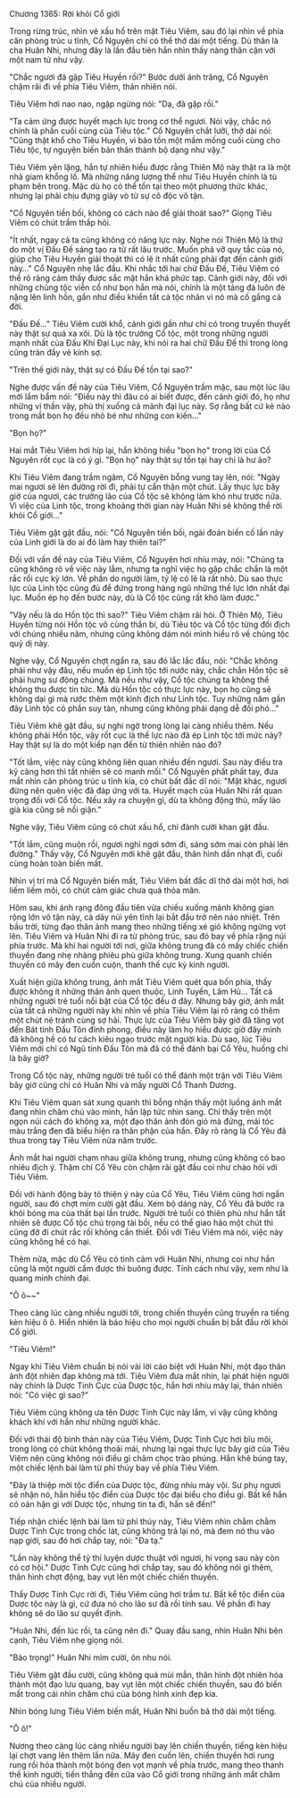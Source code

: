 




Chương 1365: Rời khỏi Cổ giới


Trong rừng trúc, nhìn vẻ xấu hổ trên mặt Tiêu Viêm, sau đó lại nhìn về phía căn phòng trúc u tĩnh, Cổ Nguyên chỉ có thể thở dài một tiếng. Dù thân là cha Huân Nhi, nhưng đây là lần đầu tiên hắn nhìn thấy nàng thân cận với một nam tử như vậy.

"Chắc ngươi đã gặp Tiêu Huyền rồi?" Bước dưới ánh trăng, Cổ Nguyên chậm rãi đi về phía Tiêu Viêm, thản nhiên nói.

Tiêu Viêm hơi nao nao, ngập ngừng nói: "Dạ, đã gặp rồi."

"Ta cảm ứng được huyết mạch lực trong cơ thể ngươi. Nói vậy, chắc nó chính là phần cuối cùng của Tiêu tộc." Cổ Nguyên chắt lưỡi, thở dài nói: "Cũng thật khổ cho Tiêu Huyền, vì bảo tồn một mầm mống cuối cùng cho Tiêu tộc, tự nguyện biến bản thân thành bộ dạng như vậy."

Tiêu Viêm yên lặng, hắn tự nhiên hiểu được rằng Thiên Mộ này thật ra là một nhà giam khổng lồ. Mà những năng lượng thể như Tiêu Huyền chính là tù phạm bên trong. Mặc dù họ có thể tồn tại theo một phương thức khác, nhưng lại phải chịu đựng giày vò từ sự cô độc vô tận.

"Cổ Nguyên tiền bối, không có cách nào để giải thoát sao?" Giọng Tiêu Viêm có chút trầm thấp hỏi.

"Ít nhất, ngay cả ta cũng không có năng lực này. Nghe nói Thiên Mộ là thứ do một vị Đấu Đế sáng tạo ra từ rất lâu trước. Muốn phá vỡ quy tắc của nó, giúp cho Tiêu Huyền giải thoát thì có lẽ ít nhất cũng phải đạt đến cảnh giới này…" Cổ Nguyên nhẹ lắc đầu. Khi nhắc tới hai chữ Đấu Đế, Tiêu Viêm có thể rõ ràng cảm thấy được sắc mặt hắn khá phức tạp. Cảnh giới này, đối với những chủng tộc viễn cổ như bọn hắn mà nói, chính là một tảng đá luôn đè nặng lên linh hồn, gần như điều khiển tất cả tộc nhân vì nó mà cố gắng cả đời.

"Đấu Đế…" Tiêu Viêm cười khổ, cảnh giới gần như chỉ có trong truyền thuyết này thật sự quá xa xôi. Dù là tộc trưởng Cổ tộc, một trong những người mạnh nhất của Đấu Khí Đại Lục này, khi nói ra hai chữ Đấu Đế thì trong lòng cũng tràn đầy vẻ kính sợ.

"Trên thế giới này, thật sự có Đấu Đế tồn tại sao?"

Nghe được vấn đề này của Tiêu Viêm, Cổ Nguyên trầm mặc, sau một lúc lâu mới lẩm bẩm nói: "Điều này thì đâu có ai biết được, đến cảnh giới đó, họ như những vị thần vậy, phủ thị xuống cả mảnh đại lục này. Sợ rằng bất cứ kẻ nào trong mắt bọn họ đều nhỏ bé như những con kiến…"

"Bọn họ?"

Hai mắt Tiêu Viêm hơi híp lại, hắn không hiểu "bọn họ" trong lời của Cổ Nguyên rốt cục là có ý gì. "Bọn họ" này thật sự tồn tại hay chỉ là hư ảo?

Khi Tiêu Viêm đang trầm ngâm, Cổ Nguyên bỗng vung tay lên, nói: "Ngày mai ngươi sẽ lên đường rời đi, phải tự cẩn thận một chút. Lấy thực lực bây giờ của ngươi, các trưởng lão của Cổ tộc sẽ không làm khó như trước nữa. Vì việc của Linh tộc, trong khoảng thời gian này Huân Nhi sẽ không thể rời khỏi Cổ giới…"

Tiêu Viêm gật gật đầu, nói: "Cổ Nguyên tiền bối, ngài đoán biến cố lần này của Linh giới là do ai đó làm hay thiên tai?"

Đối với vấn đề này của Tiêu Viêm, Cổ Nguyên hơi nhíu mày, nói: "Chúng ta cũng không rõ về việc này lắm, nhưng ta nghĩ việc họ gặp chắc chắn là một rắc rối cực kỳ lớn. Về phần do người làm, tỷ lệ có lẽ là rất nhỏ. Dù sao thực lực của Linh tộc cũng đủ để đứng trong hàng ngũ những thế lực lớn nhất đại lục. Muốn ép họ đến bước này, dù là Cổ tộc cũng rất khó làm được."

"Vậy nếu là do Hồn tộc thì sao?" Tiêu Viêm chậm rãi hỏi. Ở Thiên Mộ, Tiêu Huyền từng nói Hồn tộc vô cùng thần bí, dù Tiêu tộc và Cổ tộc từng đối địch với chúng nhiều năm, nhưng cũng không dám nói mình hiểu rõ về chủng tộc quỷ dị này.

Nghe vậy, Cổ Nguyên chợt ngẩn ra, sau đó lắc lắc đầu, nói: "Chắc không phải như vậy đâu, nếu muốn ép Linh tộc tới nước này, chắc chắn Hồn tộc sẽ phải hưng sư động chúng. Mà nếu như vậy, Cổ tộc chúng ta không thể không thu được tin tức. Mà dù Hồn tộc có thực lực này, bọn họ cũng sẽ không dại gì mà rước thêm một kình địch như Linh tộc. Tuy những năm gần đây Linh tộc có phần suy tàn, nhưng cũng không phải dạng dễ đối phó…"

Tiêu Viêm khẽ gật đầu, sự nghi ngờ trong lòng lại càng nhiều thêm. Nếu không phải Hồn tộc, vậy rốt cục là thế lực nào đã ép Linh tộc tới mức này? Hay thật sự là do một kiếp nạn đến từ thiên nhiên nào đó?

"Tốt lắm, việc này cũng không liên quan nhiều đến ngươi. Sau này điều tra kỹ càng hơn thì tất nhiên sẽ có manh mối." Cổ Nguyên phất phất tay, đưa mắt nhìn căn phòng trúc u tĩnh kia, có chút bất đắc dĩ nói: "Mặt khác, ngươi đừng nên quên việc đã đáp ứng với ta. Huyết mạch của Huân Nhi rất quan trọng đối với Cổ tộc. Nếu xảy ra chuyện gì, dù ta không động thủ, mấy lão già kia cũng sẽ nổi giận."

Nghe vậy, Tiêu Viêm cũng có chút xấu hổ, chỉ đành cười khan gật đầu.

"Tốt lắm, cũng muộn rồi, ngươi nghỉ ngơi sớm đi, sáng sớm mai còn phải lên đường." Thấy vậy, Cổ Nguyên mới khẽ gật đầu, thân hình dần nhạt đi, cuối cùng hoàn toàn biến mất.

Nhìn vị trí mà Cổ Nguyên biến mất, Tiêu Viêm bất đắc dĩ thở dài một hơi, hơi liếm liếm môi, có chút cảm giác chưa quá thỏa mãn.

Hôm sau, khi ánh rạng đông đầu tiên vừa chiếu xuống mảnh không gian rộng lớn vô tận này, cả dãy núi yên tĩnh lại bắt đầu trở nên náo nhiệt. Trên bầu trời, từng đạo thân ảnh mang theo những tiếng xé gió không ngừng vọt lên. Tiêu Viêm và Huân Nhi đi ra từ phòng trúc, sau đó bay về phía rặng núi phía trước. Mà khi hai người tới nơi, giữa không trung đã có mấy chiếc chiến thuyền đang nhẹ nhàng phiêu phù giữa không trung. Xung quanh chiến thuyền có mây đen cuồn cuộn, thanh thế cực kỳ kinh người.

Xuất hiện giữa không trung, ánh mắt Tiêu Viêm quét qua bốn phía, thấy được không ít những thân ảnh quen thuộc, Linh Tuyền, Lâm Hủ… Tất cả những người trẻ tuổi nổi bật của Cổ tộc đều ở đây. Nhưng bây giờ, ánh mắt của tất cả những người này khi nhìn về phía Tiêu Viêm lại rõ ràng có thêm một chút né tránh cùng sợ hãi. Thực lực của Tiêu Viêm bây giờ đã tăng vọt đến Bát tinh Đấu Tôn đỉnh phong, điều này làm họ hiểu được giờ đây mình đã không hề có tư cách kiêu ngạo trước mặt người kia. Dù sao, lúc Tiêu Viêm mới chỉ có Ngũ tinh Đấu Tôn mà đã có thể đánh bại Cổ Yêu, huống chi là bây giờ?

Trong Cổ tộc này, những người trẻ tuổi có thể đánh một trận với Tiêu Viêm bây giờ cũng chỉ có Huân Nhi và mấy người Cổ Thanh Dương.

Khi Tiêu Viêm quan sát xung quanh thì bỗng nhận thấy một luồng ánh mắt đang nhìn chăm chú vào mình, hắn lập tức nhìn sang. Chỉ thấy trên một ngọn núi cách đó không xa, một đạo thân ảnh đón gió mà đứng, mái tóc màu trắng đen đã biểu hiện ra thân phận của hắn. Đây rõ ràng là Cổ Yêu đã thua trong tay Tiêu Viêm nửa năm trước.

Ánh mắt hai người chạm nhau giữa không trung, nhưng cũng không có bao nhiêu địch ý. Thậm chí Cổ Yêu còn chậm rãi gật đầu coi như chào hỏi với Tiêu Viêm.

Đối với hành động bày tỏ thiện ý này của Cổ Yêu, Tiêu Viêm cũng hơi ngẩn người, sau đó chợt mỉm cười gật đầu. Xem bộ dáng này, Cổ Yêu đã bước ra khỏi bóng ma của thất bại lần trước. Người trẻ tuổi có thiên phú như hắn tất nhiên sẽ được Cổ tộc chú trọng tài bồi, nếu có thể giao hảo một chút thì cũng đỡ đi chút rắc rối không cần thiết. Đối với Tiêu Viêm mà nói, việc này cũng không hề có hại.

Thêm nữa, mặc dù Cổ Yêu có tình cảm với Huân Nhi, nhưng coi như hắn cũng là một người cầm được thì buông được. Tính cách như vậy, xem như là quang minh chính đại.

"Ô ô~~"

Theo càng lúc càng nhiều người tới, trong chiến thuyền cũng truyền ra tiếng kèn hiệu ô ô. Hiển nhiên là báo hiệu cho mọi người chuẩn bị bắt đầu rời khỏi Cổ giới.

"Tiêu Viêm!"

Ngay khi Tiêu Viêm chuẩn bị nói vài lời cáo biệt với Huân Nhi, một đạo thân ảnh đột nhiên đạp không mà tới. Tiêu Viêm đưa mắt nhìn, lại phát hiện người này chính là Dược Tinh Cực của Dược tộc, hắn hơi nhíu mày lại, thản nhiên nói: "Có việc gì sao?"

Tiêu Viêm cũng không ưa tên Dược Tinh Cực này lắm, vì vậy cũng không khách khí với hắn như những người khác.

Đối với thái độ bình thản này của Tiêu Viêm, Dược Tinh Cực hơi bĩu môi, trong lòng có chút không thoải mái, nhưng lại ngại thực lực bây giờ của Tiêu Viêm nên cũng không nói điều gì châm chọc trào phúng. Hắn khẽ búng tay, một chiếc lệnh bài làm từ phỉ thúy bay về phía Tiêu Viêm.

"Đây là thiệp mời tộc điển của Dược tộc, đừng nhíu mày vội. Sư phụ ngươi sẽ nhận nó, hắn hiểu tộc điển của Dược tộc đại biểu cho điều gì. Bất kể hắn có oán hận gì với Dược tộc, nhưng tin ta đi, hắn sẽ đến!"

Tiếp nhận chiếc lệnh bài làm từ phỉ thúy này, Tiêu Viêm nhìn chằm chằm Dược Tinh Cực trong chốc lát, cũng không trả lại nó, mà đem nó thu vào nạp giới, sau đó hơi chắp tay, nói: "Đa tạ."

"Lần này không thể tỷ thí luyện dược thuật với ngươi, hi vọng sau này còn có cơ hội." Dược Tinh Cực cũng hơi chắp tay, sau đó không nói gì thêm, thân hình chợt động, bay vụt lên một chiếc chiến thuyền.

Thấy Dược Tinh Cực rời đi, Tiêu Viêm cũng hơi trầm tư. Bất kể tộc điển của Dược tộc này là gì, cứ đưa nó cho lão sư đã rồi tính sau. Về phần đi hay không sẽ do lão sư quyết định.

"Huân Nhi, đến lúc rồi, ta cũng nên đi." Quay đầu sang, nhìn Huân Nhi bên cạnh, Tiêu Viêm nhẹ giọng nói.

"Bảo trọng!" Huân Nhi mỉm cười, ôn nhu nói.

Tiêu Viêm gật đầu cười, cũng không quá mùi mẫn, thân hình đột nhiên hóa thành một đạo lưu quang, bay vụt lên một chiếc chiến thuyền, sau đó biến mất trong cái nhìn chăm chú của bóng hình xinh đẹp kia.

Nhìn bóng lưng Tiêu Viêm biến mất, Huân Nhi buồn bã thở dài một tiếng.

"Ô ô!"

Nương theo càng lúc càng nhiều người bay lên chiến thuyền, tiếng kèn hiệu lại chợt vang lên thêm lần nữa. Mây đen cuốn lên, chiến thuyền hơi rung rung rồi hóa thành một bóng đen vọt mạnh về phía trước, mang theo thanh thế kinh người, tiến thẳng đến cửa vào Cổ giới trong những ánh mắt chăm chú của nhiều người.




